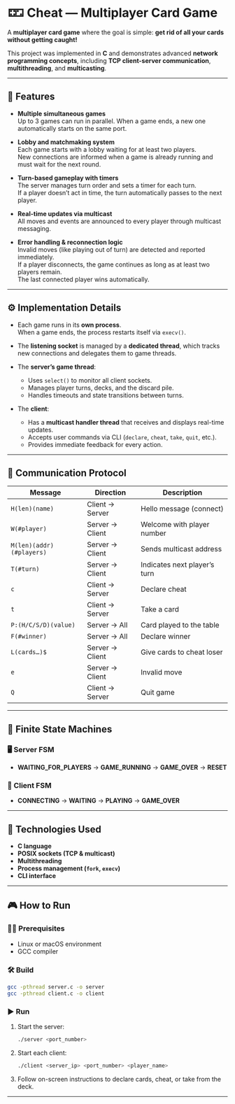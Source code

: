 # 🁏 Cheat — Multiplayer Card Game

A **multiplayer card game** where the goal is simple: **get rid of all your cards without getting caught!**

This project was implemented in **C** and demonstrates advanced **network programming concepts**, including **TCP client-server communication**, **multithreading**, and **multicasting**.

---

## 🚀 Features

- **Multiple simultaneous games**  
  Up to 3 games can run in parallel. When a game ends, a new one automatically starts on the same port.

- **Lobby and matchmaking system**  
  Each game starts with a lobby waiting for at least two players.  
  New connections are informed when a game is already running and must wait for the next round.

- **Turn-based gameplay with timers**  
  The server manages turn order and sets a timer for each turn.  
  If a player doesn’t act in time, the turn automatically passes to the next player.

- **Real-time updates via multicast**  
  All moves and events are announced to every player through multicast messaging.

- **Error handling & reconnection logic**  
  Invalid moves (like playing out of turn) are detected and reported immediately.  
  If a player disconnects, the game continues as long as at least two players remain.  
  The last connected player wins automatically.

---

## ⚙️ Implementation Details

- Each game runs in its **own process**.  
  When a game ends, the process restarts itself via `execv()`.

- The **listening socket** is managed by a **dedicated thread**, which tracks new connections and delegates them to game threads.

- The **server’s game thread**:
  - Uses `select()` to monitor all client sockets.
  - Manages player turns, decks, and the discard pile.
  - Handles timeouts and state transitions between turns.

- The **client**:
  - Has a **multicast handler thread** that receives and displays real-time updates.
  - Accepts user commands via CLI (`declare`, `cheat`, `take`, `quit`, etc.).
  - Provides immediate feedback for every action.

---

## 💬 Communication Protocol

| Message | Direction | Description |
|----------|------------|-------------|
| `H(len)(name)` | Client → Server | Hello message (connect) |
| `W(#player)` | Server → Client | Welcome with player number |
| `M(len)(addr)(#players)` | Server → Client | Sends multicast address |
| `T(#turn)` | Server → Client | Indicates next player’s turn |
| `c` | Client → Server | Declare cheat |
| `t` | Client → Server | Take a card |
| `P:(H/C/S/D)(value)` | Server → All | Card played to the table |
| `F(#winner)` | Server → All | Declare winner |
| `L(cards…)$` | Server → Client | Give cards to cheat loser |
| `e` | Server → Client | Invalid move |
| `Q` | Client → Server | Quit game |

---

## 🧠 Finite State Machines

### 🖥️ Server FSM
- **WAITING_FOR_PLAYERS** → **GAME_RUNNING** → **GAME_OVER** → **RESET**

### 👤 Client FSM
- **CONNECTING** → **WAITING** → **PLAYING** → **GAME_OVER**

---

## 🧉️ Technologies Used

- **C language**
- **POSIX sockets (TCP & multicast)**
- **Multithreading**
- **Process management (`fork`, `execv`)**
- **CLI interface**

---

## 🎮 How to Run

### 🧞‍♂️ Prerequisites
- Linux or macOS environment
- GCC compiler

### 🛠️ Build
```bash
gcc -pthread server.c -o server
gcc -pthread client.c -o client
```

### ▶️ Run
1. Start the server:
   ```bash
   ./server <port_number>
   ```
2. Start each client:
   ```bash
   ./client <server_ip> <port_number> <player_name>
   ```

3. Follow on-screen instructions to declare cards, cheat, or take from the deck.

---


